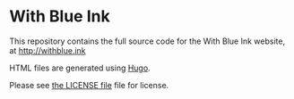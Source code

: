 # With Blue Ink

This repository contains the full source code for the With Blue Ink website, at http://withblue.ink

HTML files are generated using [Hugo](http://gohugo.io).

Please see [the LICENSE file](/LICENSE.md) file for license.
